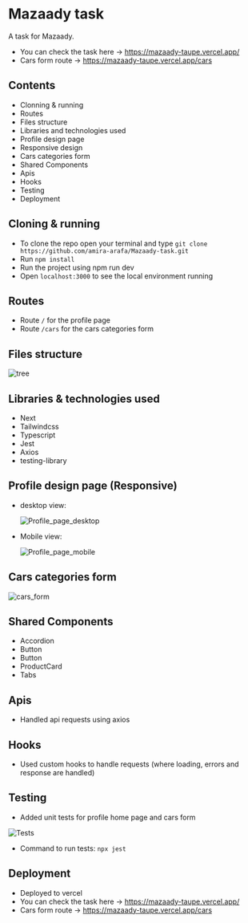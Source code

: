 # Mazaady task
A task for Mazaady.

- You can check the task here -> https://mazaady-taupe.vercel.app/
- Cars form route -> https://mazaady-taupe.vercel.app/cars

## Contents

- Clonning & running
- Routes
- Files structure
- Libraries and technologies used
- Profile design page
- Responsive design
- Cars categories form
- Shared Components
- Apis
- Hooks
- Testing
- Deployment

## Cloning & running

- To clone the repo open your terminal and type `git clone https://github.com/amira-arafa/Mazaady-task.git`
- Run `npm install`
- Run the project using npm run dev
- Open `localhost:3000` to see the local environment running

## Routes
  
- Route `/` for the profile page
- Route `/cars` for the cars categories form

## Files structure 

 ![tree](https://github.com/amira-arafa/Mazaady-task/assets/27787055/1751785d-f3cd-4e00-ab4b-f145023db7f9)

## Libraries & technologies used

- Next
- Tailwindcss
- Typescript
- Jest
- Axios
- testing-library

## Profile design page (Responsive)

- desktop view:

  ![Profile_page_desktop](https://github.com/amira-arafa/Mazaady-task/assets/27787055/1ac61f4b-71e4-44c6-b03d-92f9668ce967)

- Mobile view:

  ![Profile_page_mobile](https://github.com/amira-arafa/Mazaady-task/assets/27787055/1d747344-a633-411a-9656-767a3b2acc0c)

## Cars categories form

  ![cars_form](https://github.com/amira-arafa/Mazaady-task/assets/27787055/2e392d56-5cab-4769-9444-364682d79262)

## Shared Components 

- Accordion
- Button
- Button
- ProductCard
- Tabs

## Apis

  - Handled api requests using axios

## Hooks

- Used custom hooks to handle requests (where loading, errors and response are handled)

## Testing

- Added unit tests for profile home page and cars form

![Tests](https://github.com/amira-arafa/Mazaady-task/assets/27787055/91c71149-c18d-4fb7-91f6-1a416d6a9edc)

- Command to run tests: `npx jest`

## Deployment 

- Deployed to vercel
- You can check the task here -> https://mazaady-taupe.vercel.app/
- Cars form route -> https://mazaady-taupe.vercel.app/cars
 
